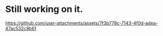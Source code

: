 # Still working on it.



https://github.com/user-attachments/assets/7f3b778c-7143-4f0d-adea-47ac532c9b61

